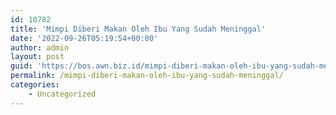 ```yaml
---
id: 10782
title: 'Mimpi Diberi Makan Oleh Ibu Yang Sudah Meninggal'
date: '2022-09-26T05:19:54+00:00'
author: admin
layout: post
guid: 'https://bos.awn.biz.id/mimpi-diberi-makan-oleh-ibu-yang-sudah-meninggal/'
permalink: /mimpi-diberi-makan-oleh-ibu-yang-sudah-meninggal/
categories:
    - Uncategorized
---
```


